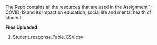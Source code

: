 The Repo contains all the resources that are used in the Assignment 1: COVID-19 and its impact on education, social life and mental health of student

**Files Uploaded**
1. Student_response_Table_CSV.csv

